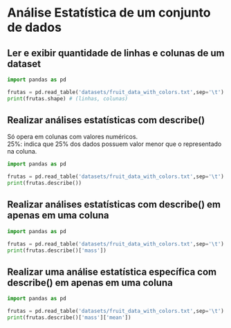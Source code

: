 # Análise Estatística de um conjunto de dados

## Ler e exibir quantidade de linhas e colunas de um dataset

~~~python
import pandas as pd

frutas = pd.read_table('datasets/fruit_data_with_colors.txt',sep='\t')
print(frutas.shape) # (linhas, colunas)
~~~

## Realizar análises estatísticas com describe()

Só opera em colunas com valores numéricos.  
25%: indica que 25% dos dados possuem valor menor que o representado na coluna.  

~~~python
import pandas as pd

frutas = pd.read_table('datasets/fruit_data_with_colors.txt',sep='\t')
print(frutas.describe())
~~~

## Realizar análises estatísticas com describe() em apenas em uma coluna

~~~python
import pandas as pd

frutas = pd.read_table('datasets/fruit_data_with_colors.txt',sep='\t')
print(frutas.describe()['mass']) 
~~~

## Realizar uma análise estatística específica com describe() em apenas em uma coluna

~~~python
import pandas as pd

frutas = pd.read_table('datasets/fruit_data_with_colors.txt',sep='\t')
print(frutas.describe()['mass']['mean']) 
~~~